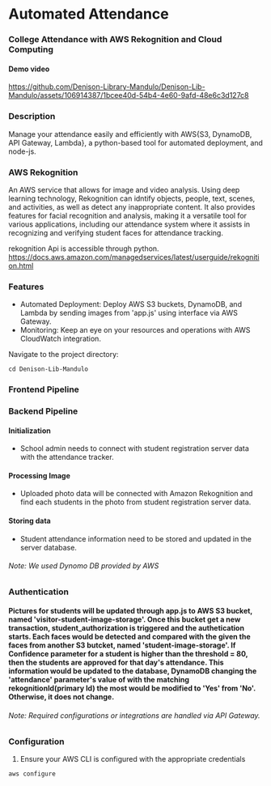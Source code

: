 # Automated Attendance


### College Attendance with AWS Rekognition and Cloud Computing
#### Demo video 
https://github.com/Denison-Library-Mandulo/Denison-Lib-Mandulo/assets/106914387/1bcee40d-54b4-4e60-9afd-48e6c3d127c8


### Description
Manage your attendance easily and efficiently with AWS{S3, DynamoDB, API Gateway, Lambda}, a python-based tool for automated deployment, and node-js. 

### AWS Rekognition
An AWS service that allows for image and video analysis. Using deep learning technology, Rekognition can idntify objects, people, text, scenes, and activities, as well as detect any inappropriate content. It also provides features for facial recognition and analysis, making it a versatile tool for various applications, including our attendance system where it assists in recognizing and verifying student faces for attendance tracking. 

rekognition Api is accessible through python. https://docs.aws.amazon.com/managedservices/latest/userguide/rekognition.html 

### Features
* Automated Deployment: Deploy AWS S3 buckets, DynamoDB, and Lambda by sending images from 'app.js' using interface via AWS Gateway. 
* Monitoring: Keep an eye on your resources and operations with AWS CloudWatch integration.

Navigate to the project directory:
```
cd Denison-Lib-Mandulo
```

### Frontend Pipeline



### Backend Pipeline
#### Initialization
* School admin needs to connect with student registration server data with the attendance tracker.

#### Processing Image
* Uploaded photo data will be connected with Amazon Rekognition and find each students in the photo from student registration server data.

#### Storing data
* Student attendance information need to be stored and updated in the server database.
###### Note: We used Dynomo DB provided by AWS 

### Authentication
#### Pictures for students will be updated through app.js to AWS S3 bucket, named 'visitor-student-image-storage'. Once this bucket get a new transaction, student_authorization is triggered and the authetication starts. Each faces would be detected and compared with the given the faces from another S3 butcket, named 'student-image-storage'. If Confidence parameter for a student is higher than the threshold = 80, then the students are approved for that day's attendance. This information would be updated to the database, DynamoDB changing the 'attendance' parameter's value of with the matching rekognitionId(primary Id) the most would be modified to 'Yes' from 'No'. Otherwise, it does not change. 



###### Note: Required configurations or integrations are handled via API Gateway.

### Configuration
1. Ensure your AWS CLI is configured with the appropriate credentials
```
aws configure
```




